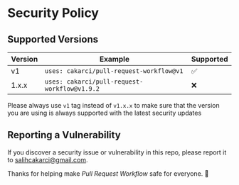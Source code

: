 # Security Policy

## Supported Versions

| Version | Example                                      | Supported          |
| ------- | -------------------------------------------- | ------------------ |
| v1      | `uses: cakarci/pull-request-workflow@v1`     | :white_check_mark: |
| 1.x.x   | `uses: cakarci/pull-request-workflow@v1.9.2` | :x:                |

Please always use `v1` tag instead of `v1.x.x` to make sure that the version you are using is always supported with the latest security updates

## Reporting a Vulnerability

If you discover a security issue or vulnerability in this repo, please report it to salihcakarci@gmail.com.

Thanks for helping make _Pull Request Workflow_ safe for everyone. 🦺
